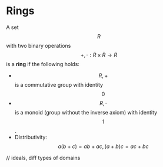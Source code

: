 # Rings

A set$$R$$with two binary operations $$+,\cdot:R\times R\to R$$is a **ring** if the following holds:

* $$R,+$$is a commutative group with identity $$0$$
* $$R,\cdot$$is a monoid \(group without the inverse axiom\) with identity$$1$$.
* Distributivity: $$a(b+c)=ab+ac,(a+b)c=ac+bc$$

// ideals, diff types of domains

